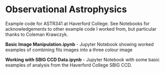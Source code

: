 # Observational Astrophysics

Example code for ASTR341 at Haverford College. See Notebooks for acknowledgements to other example code I worked from, but particular thanks to Coleman Krawczyk. 

<b>Basic Image Manipulation.ipynb</b> - Jupyter Notebook showing worked examples of combining fits images into a three colour image

<b>Working with SBIG CCD Data.ipynb</b> - Jupyter Notebook with some basic examples of analysis from the Haverford College SBIG CCD. 
